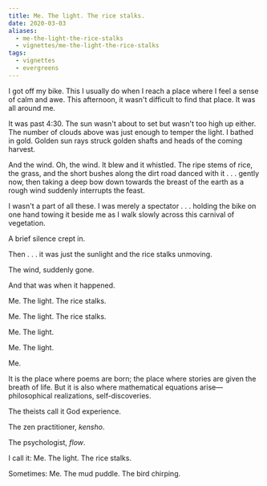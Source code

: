```yaml
---
title: Me. The light. The rice stalks.
date: 2020-03-03
aliases:
  - me-the-light-the-rice-stalks
  - vignettes/me-the-light-the-rice-stalks
tags:
  - vignettes
  - evergreens
---
```

I got off my bike. This I usually do when I reach a place where I feel a sense of calm and awe. This afternoon, it wasn't difficult to find that place. It was all around me.

It was past 4:30. The sun wasn't about to set but wasn't too high up either. The number of clouds above was just enough to temper the light. I bathed in gold. Golden sun rays struck golden shafts and heads of the coming harvest.

And the wind. Oh, the wind. It blew and it whistled. The ripe stems of rice, the grass, and the short bushes along the dirt road danced with it . . . gently now, then taking a deep bow down towards the breast of the earth as a rough wind suddenly interrupts the feast.

I wasn't a part of all these. I was merely a spectator . . . holding the bike on one hand towing it beside me as I walk slowly across this carnival of vegetation.

A brief silence crept in.

Then . . . it was just the sunlight and the rice stalks unmoving.

The wind, suddenly gone.

And that was when it happened.

Me. The light. The rice stalks.

Me. The light. The rice stalks.

Me. The light.

Me. The light.

Me.

It is the place where poems are born; the place where stories are given the breath of life. But it is also where mathematical equations arise—philosophical realizations, self-discoveries.

The theists call it God experience.

The zen practitioner, _kensho_.

The psychologist, _flow_.

I call it: Me. The light. The rice stalks.

Sometimes: Me. The mud puddle. The bird chirping.
